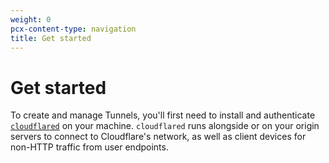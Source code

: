 ```yaml
---
weight: 0
pcx-content-type: navigation
title: Get started
---
```


# Get started

To create and manage Tunnels, you'll first need to install and authenticate [`cloudflared`](/cloudflare-one/glossary/#cloudflared) on your machine. `cloudflared` runs alongside or on your origin servers to connect to Cloudflare's network, as well as client devices for non-HTTP traffic from user endpoints.

<DirectoryListing path="/connections/connect-apps/install-and-setup" />
